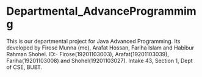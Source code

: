 # Departmental_AdvanceProgrammimg
This is our departmental project for Java Advanced Programming. Its developed by Firose Munna (me), Arafat Hossan, Fariha Islam and Habibur Rahman Shohel. ID:- Firose(19201103003), Arafat(19201103039), Fariha(19201103008) and Shohel(19201103027). Intake 43, Section 1, Dept of CSE, BUBT.
